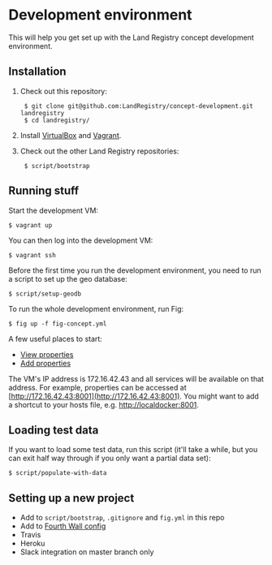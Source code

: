 Development environment
=======================

This will help you get set up with the Land Registry concept development environment.

Installation
------------

1. Check out this repository:

        $ git clone git@github.com:LandRegistry/concept-development.git landregistry
        $ cd landregistry/

2. Install [VirtualBox](https://www.virtualbox.org/wiki/Downloads) and [Vagrant](http://www.vagrantup.com/downloads.html).

3. Check out the other Land Registry repositories:

        $ script/bootstrap

Running stuff
-------------

Start the development VM:

    $ vagrant up

You can then log into the development VM:

    $ vagrant ssh
    
Before the first time you run the development environment, you need to run a script to set up the geo database:

    $ script/setup-geodb

To run the whole development environment, run Fig:

    $ fig up -f fig-concept.yml

A few useful places to start:

 - [View properties](http://172.16.42.43:8001)
 - [Add properties](http://172.16.42.43:8002)

The VM's IP address is 172.16.42.43 and all services will be available on that address. For example, properties can be accessed at [http://172.16.42.43:8001](http://172.16.42.43:8001). You might want to add a shortcut to your hosts file, e.g. [http://localdocker:8001](http://localdocker:8001).

Loading test data
-----------------

If you want to load some test data, run this script (it'll take a while, but you can exit half way through if you only want a partial data set):

    $ script/populate-with-data

Setting up a new project
------------------------

 - Add to `script/bootstrap`, `.gitignore` and `fig.yml` in this repo
 - Add to [Fourth Wall config](https://gist.github.com/bfirsh/71618c20c941c3e7e9cd)
 - Travis
 - Heroku
 - Slack integration on master branch only

